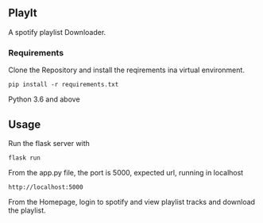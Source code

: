 ## PlayIt

A spotify playlist Downloader.

### Requirements

Clone the Repository and install the reqirements ina virtual environment.


```
pip install -r requirements.txt
```
 Python 3.6 and above

 ## Usage

 Run the flask server with

 ```
 flask run
 ```

 From the app.py file, the port is 5000, expected url, running in localhost
 ```
 http://localhost:5000
 ```

From the Homepage, login to spotify and view playlist tracks and download the playlist.
